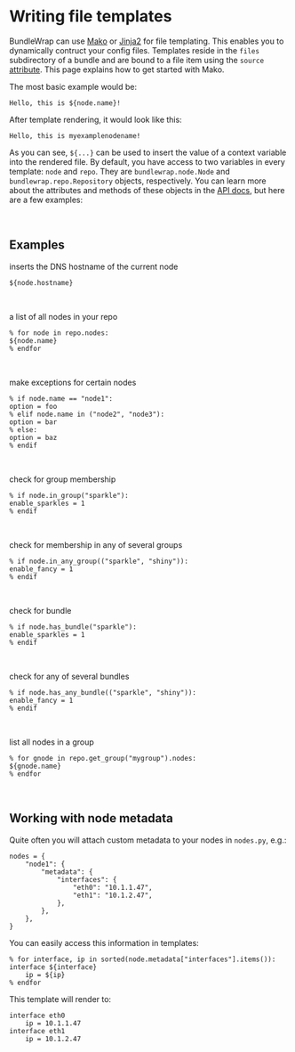 # Writing file templates

BundleWrap can use [Mako](http://www.makotemplates.org) or [Jinja2](http://jinja.pocoo.org) for file templating. This enables you to dynamically contruct your config files. Templates reside in the `files` subdirectory of a bundle and are bound to a file item using the `source` [attribute](../items/file.md#source). This page explains how to get started with Mako.

The most basic example would be:

<pre><code class="nohighlight">Hello, this is ${node.name}!</code></pre>

After template rendering, it would look like this:

<pre><code class="nohighlight">Hello, this is myexamplenodename!</code></pre>

As you can see, `${...}` can be used to insert the value of a context variable into the rendered file. By default, you have access to two variables in every template: `node` and `repo`. They are `bundlewrap.node.Node` and `bundlewrap.repo.Repository` objects, respectively. You can learn more about the attributes and methods of these objects in the [API docs](api.md), but here are a few examples:

<br>

## Examples

inserts the DNS hostname of the current node

	${node.hostname}

<br>

a list of all nodes in your repo

	% for node in repo.nodes:
	${node.name}
	% endfor

<br>

make exceptions for certain nodes

	% if node.name == "node1":
	option = foo
	% elif node.name in ("node2", "node3"):
	option = bar
	% else:
	option = baz
	% endif

<br>

check for group membership

	% if node.in_group("sparkle"):
	enable_sparkles = 1
	% endif

<br>

check for membership in any of several groups

	% if node.in_any_group(("sparkle", "shiny")):
	enable_fancy = 1
	% endif

<br>

check for bundle

	% if node.has_bundle("sparkle"):
	enable_sparkles = 1
	% endif

<br>

check for any of several bundles

	% if node.has_any_bundle(("sparkle", "shiny")):
	enable_fancy = 1
	% endif

<br>

list all nodes in a group

	% for gnode in repo.get_group("mygroup").nodes:
	${gnode.name}
	% endfor

<br>

## Working with node metadata

Quite often you will attach custom metadata to your nodes in `nodes.py`, e.g.:

 	nodes = {
 		"node1": {
 			"metadata": {
 				"interfaces": {
 					"eth0": "10.1.1.47",
 					"eth1": "10.1.2.47",
 				},
 			},
 		},
 	}

You can easily access this information in templates:

	% for interface, ip in sorted(node.metadata["interfaces"].items()):
	interface ${interface}
		ip = ${ip}
	% endfor

This template will render to:

	interface eth0
		ip = 10.1.1.47
	interface eth1
		ip = 10.1.2.47

